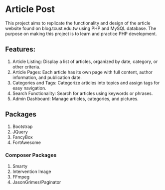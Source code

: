 # Article Post
This project aims to replicate the functionality and design of the article website found on blog.tcust.edu.tw using PHP and MySQL database. The purpose on making this project is to learn and practice PHP development.

## Features:
1. Article Listing: Display a list of articles, organized by date, category, or other criteria.
2. Article Pages: Each article has its own page with full content, author information, and publication date.
3. Categories and Tags: Categorize articles into topics and assign tags for easy navigation.
4. Search Functionality: Search for articles using keywords or phrases.
5. Admin Dashboard: Manage articles, categories, and pictures.

## Packages
1. Bootstrap
2. JQuery
3. FancyBox
4. FortAwesome

### Composer Packages
1. Smarty
2. Intervention Image
3. FFmpeg
4. JasonGrimes/Paginator

<!-- Tutorial https://campus-xoops.tn.edu.tw/modules/tad_book3/index.php?op=list_docs&tbsn=52  -->
